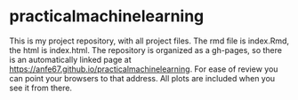 # practicalmachinelearning

This is my project repository, with all project files. The rmd file is index.Rmd, the html is index.html. The repository is organized as a gh-pages, 
so there is an automatically linked page at https://anfe67.github.io/practicalmachinelearning. For ease of review you can point your browsers to that address. 
All plots are included when you see it from there. 

